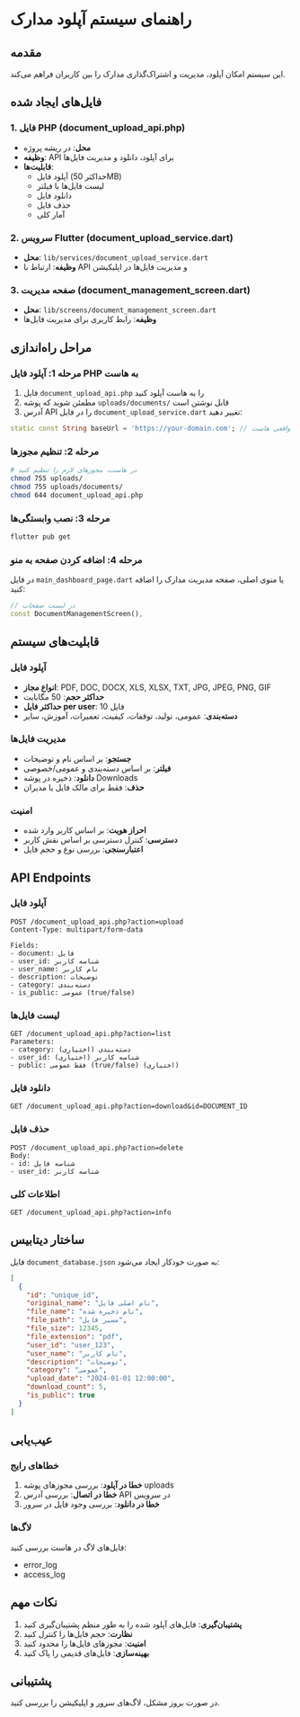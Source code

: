 # راهنمای سیستم آپلود مدارک

## مقدمه
این سیستم امکان آپلود، مدیریت و اشتراک‌گذاری مدارک را بین کاربران فراهم می‌کند.

## فایل‌های ایجاد شده

### 1. فایل PHP (document_upload_api.php)
- **محل**: در ریشه پروژه
- **وظیفه**: API برای آپلود، دانلود و مدیریت فایل‌ها
- **قابلیت‌ها**:
  - آپلود فایل (حداکثر 50MB)
  - لیست فایل‌ها با فیلتر
  - دانلود فایل
  - حذف فایل
  - آمار کلی

### 2. سرویس Flutter (document_upload_service.dart)
- **محل**: `lib/services/document_upload_service.dart`
- **وظیفه**: ارتباط با API و مدیریت فایل‌ها در اپلیکیشن

### 3. صفحه مدیریت (document_management_screen.dart)
- **محل**: `lib/screens/document_management_screen.dart`
- **وظیفه**: رابط کاربری برای مدیریت فایل‌ها

## مراحل راه‌اندازی

### مرحله 1: آپلود فایل PHP به هاست
1. فایل `document_upload_api.php` را به هاست آپلود کنید
2. مطمئن شوید که پوشه `uploads/documents/` قابل نوشتن است
3. آدرس API را در فایل `document_upload_service.dart` تغییر دهید:

```dart
static const String baseUrl = 'https://your-domain.com'; // آدرس واقعی هاست
```

### مرحله 2: تنظیم مجوزها
```bash
# در هاست، مجوزهای لازم را تنظیم کنید
chmod 755 uploads/
chmod 755 uploads/documents/
chmod 644 document_upload_api.php
```

### مرحله 3: نصب وابستگی‌ها
```bash
flutter pub get
```

### مرحله 4: اضافه کردن صفحه به منو
در فایل `main_dashboard_page.dart` یا منوی اصلی، صفحه مدیریت مدارک را اضافه کنید:

```dart
// در لیست صفحات
const DocumentManagementScreen(),
```

## قابلیت‌های سیستم

### آپلود فایل
- **انواع مجاز**: PDF, DOC, DOCX, XLS, XLSX, TXT, JPG, JPEG, PNG, GIF
- **حداکثر حجم**: 50 مگابایت
- **حداکثر فایل per user**: 10 فایل
- **دسته‌بندی**: عمومی، تولید، توقفات، کیفیت، تعمیرات، آموزش، سایر

### مدیریت فایل‌ها
- **جستجو**: بر اساس نام و توضیحات
- **فیلتر**: بر اساس دسته‌بندی و عمومی/خصوصی
- **دانلود**: ذخیره در پوشه Downloads
- **حذف**: فقط برای مالک فایل یا مدیران

### امنیت
- **احراز هویت**: بر اساس کاربر وارد شده
- **دسترسی**: کنترل دسترسی بر اساس نقش کاربر
- **اعتبارسنجی**: بررسی نوع و حجم فایل

## API Endpoints

### آپلود فایل
```
POST /document_upload_api.php?action=upload
Content-Type: multipart/form-data

Fields:
- document: فایل
- user_id: شناسه کاربر
- user_name: نام کاربر
- description: توضیحات
- category: دسته‌بندی
- is_public: عمومی (true/false)
```

### لیست فایل‌ها
```
GET /document_upload_api.php?action=list
Parameters:
- category: دسته‌بندی (اختیاری)
- user_id: شناسه کاربر (اختیاری)
- public: فقط عمومی (true/false) (اختیاری)
```

### دانلود فایل
```
GET /document_upload_api.php?action=download&id=DOCUMENT_ID
```

### حذف فایل
```
POST /document_upload_api.php?action=delete
Body:
- id: شناسه فایل
- user_id: شناسه کاربر
```

### اطلاعات کلی
```
GET /document_upload_api.php?action=info
```

## ساختار دیتابیس
فایل `document_database.json` به صورت خودکار ایجاد می‌شود:

```json
[
  {
    "id": "unique_id",
    "original_name": "نام اصلی فایل",
    "file_name": "نام ذخیره شده",
    "file_path": "مسیر فایل",
    "file_size": 12345,
    "file_extension": "pdf",
    "user_id": "user_123",
    "user_name": "نام کاربر",
    "description": "توضیحات",
    "category": "عمومی",
    "upload_date": "2024-01-01 12:00:00",
    "download_count": 5,
    "is_public": true
  }
]
```

## عیب‌یابی

### خطاهای رایج
1. **خطا در آپلود**: بررسی مجوزهای پوشه uploads
2. **خطا در اتصال**: بررسی آدرس API در سرویس
3. **خطا در دانلود**: بررسی وجود فایل در سرور

### لاگ‌ها
فایل‌های لاگ در هاست بررسی کنید:
- error_log
- access_log

## نکات مهم
1. **پشتیبان‌گیری**: فایل‌های آپلود شده را به طور منظم پشتیبان‌گیری کنید
2. **نظارت**: حجم فایل‌ها را کنترل کنید
3. **امنیت**: مجوزهای فایل‌ها را محدود کنید
4. **بهینه‌سازی**: فایل‌های قدیمی را پاک کنید

## پشتیبانی
در صورت بروز مشکل، لاگ‌های سرور و اپلیکیشن را بررسی کنید. 
